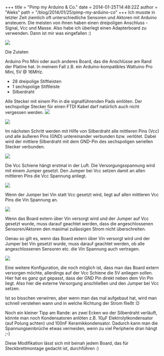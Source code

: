 +++
title = "Pimp my Arduino & Co."
date = 2014-01-25T14:48:22Z
author = "Aleks"
path = "/blog/2014/01/25/pimp-my-arduino-co"
+++
Ich musste in letzter Zeit ziemlich oft unterschiedliche Sensoren und
Aktoren mit Arduino ansteuern. Die meisten von ihnen haben einen
dreipoligen Anschluss - Signal, Vcc und Masse. Also habe ich überlegt
einen Adapterboard zu verwenden. Dann ist mir was eingefallen :)

![](/media/Wattuino-Con-Mod8.jpg)  

Die Zutaten

Arduino Pro Mini oder auch anderes Board, das die Anschlüsse am Rand der
Platine hat. In meinem Fall z.B. ein Arduino-kompatibles Wattuino Pro
Mini, 5V @ 16MHz.

- 28 dreipolige Stiftleisten
- 1 sechspolige Stiftleiste
- Silberdraht

Alle Stecker mit einem Pin in die signalführenden Pads einlöten. Der
sechspolige Stecker für einen FTDI Kabel darf natürlich auch nicht
vergessen werden.
![](/media/Wattuino-Con-Mod1.jpg)

![](/media/Wattuino-Con-Mod2.jpg)

Im nächsten Schritt werden mit Hilfe von Silberdraht alle mittleren Pins
(Vcc) und alle äußeren Pins (GND) untereinander verbunden bzw. verlötet.
Dabei wird der mittlere Silberdraht mit dem GND-Pin des sechspoligen
seriellen Stecker verbunden.

![](/media/Wattuino-Con-Mod4.jpg)

Die Vcc Schiene hängt erstmal in der Luft. Die Versorgungsspannung wird
mit einem Jumper gesetzt.
Den Jumper bei Vcc setzen damit an allen mittleren Pins die Vcc Spannung
anliegt.

![](/media/Wattuino-Con-Mod6.jpg)

Wenn der Jumper bei Vin statt Vcc gesetzt wird, liegt auf allen
mittleren Vcc Pins die Vin Spannung an.

![](/media/Wattuino-Con-Mod5.jpg)

Wenn das Board extern über Vin versorgt wird und der Jumper auf Vcc
gesetzt wurde, muss darauf geachtet werden, dass die angeschlossenen
Sensoren/Aktoren den maximal zulässigen Strom nicht überschreiten.

Genau so gilt es, wenn das Board extern über Vin versorgt wird und der
Jumper bei Vin gesetzt wurde, muss darauf geachtet werden, ob alle
angeschlossenen Sensoren etc. die Vin Spannung auch vertragen.

![](/media/Wattuino-Con-Mod8.jpg)

Eine weitere Konfiguration, die noch möglich ist, dass man das Board
extern versorgen möchte, allerdings auf der Vcc Schiene die 5V anliegen
sollen. Hier hat es ganz gut gepasst, dass der GND Pin direkt neben dem
Vin Pin liegt. Also hier die externe Versorgung anschließen und den
Jumper bei Vcc setzen.

Ist so bisschen verwirren, aber wenn man das mal aufgebaut hat, wird man
schnell verstehen wann und in welche Richtung der Strom fließt :D

Noch ein kleiner Tipp am Rande: an zwei Ecken wo der Silberdraht
verläuft, könnte man noch Kondensatoren anlöten z.B. 10µF
Elektrolytkondensator (auf Polung achten) und 100nF Keramikkondensator.
Dadurch kann man die Spannungseinbrüche etwas vermeiden, wenn zu viel
Peripherie dran hängt ;-)

Diese Modifikation lässt sich mit beinah jedem Board, das für
Steckbrettmontage gedacht ist, durchführen :)
